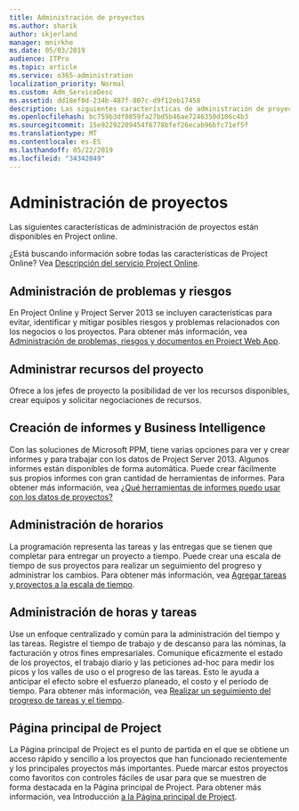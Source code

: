 ```yaml
---
title: Administración de proyectos
ms.author: sharik
author: skjerland
manager: mnirkhe
ms.date: 05/03/2019
audience: ITPro
ms.topic: article
ms.service: o365-administration
localization_priority: Normal
ms.custom: Adm_ServiceDesc
ms.assetid: dd18ef8d-234b-487f-807c-d9f12eb17458
description: Las siguientes características de administración de proyectos están disponibles en Project online.
ms.openlocfilehash: bc759b3df0859fa27bd5b46ae7246350d106c4b3
ms.sourcegitcommit: 15e92292209454f6778bfef26ecab96bfc71ef5f
ms.translationtype: MT
ms.contentlocale: es-ES
ms.lasthandoff: 05/22/2019
ms.locfileid: "34342049"
---
```

# <a name="project-management"></a>Administración de proyectos

Las siguientes características de administración de proyectos están disponibles en Project online.
  
¿Está buscando información sobre todas las características de Project Online? Vea [Descripción del servicio Project Online](project-online-service-description.md).
  
## <a name="issues-and-risk-management"></a>Administración de problemas y riesgos
<a name="bkmk_IssuesRiskManagement"> </a>

En Project Online y Project Server 2013 se incluyen características para evitar, identificar y mitigar posibles riesgos y problemas relacionados con los negocios o los proyectos. Para obtener más información, vea [Administración de problemas, riesgos y documentos en Project Web App](https://go.microsoft.com/fwlink/?LinkId=402634).
  
## <a name="manage-project-resources"></a>Administrar recursos del proyecto
<a name="bkmk_ManageProjectResources"> </a>

Ofrece a los jefes de proyecto la posibilidad de ver los recursos disponibles, crear equipos y solicitar negociaciones de recursos.
  
## <a name="reporting-and-business-intelligence"></a>Creación de informes y Business Intelligence
<a name="bkmk_ReportingBusinessIntelligence"> </a>

Con las soluciones de Microsoft PPM, tiene varias opciones para ver y crear informes y para trabajar con los datos de Project Server 2013. Algunos informes están disponibles de forma automática. Puede crear fácilmente sus propios informes con gran cantidad de herramientas de informes. Para obtener más información, vea [¿Qué herramientas de informes puedo usar con los datos de proyectos?](https://go.microsoft.com/fwlink/?LinkId=402642)
  
## <a name="schedule-management"></a>Administración de horarios
<a name="bkmk_ScheduleManagement"> </a>

La programación representa las tareas y las entregas que se tienen que completar para entregar un proyecto a tiempo. Puede crear una escala de tiempo de sus proyectos para realizar un seguimiento del progreso y administrar los cambios. Para obtener más información, vea [Agregar tareas y proyectos a la escala de tiempo](https://go.microsoft.com/fwlink/?LinkID=402655).
  
## <a name="time-and-task-management"></a>Administración de horas y tareas
<a name="bkmk_TimeTaskManagement"> </a>

Use un enfoque centralizado y común para la administración del tiempo y las tareas. Registre el tiempo de trabajo y de descanso para las nóminas, la facturación y otros fines empresariales. Comunique eficazmente el estado de los proyectos, el trabajo diario y las peticiones ad-hoc para medir los picos y los valles de uso o el progreso de las tareas. Esto le ayuda a anticipar el efecto sobre el esfuerzo planeado, el costo y el período de tiempo. Para obtener más información, vea [Realizar un seguimiento del progreso de tareas y el tiempo](https://go.microsoft.com/fwlink/p/?LinkId=271321).

## <a name="project-home"></a>Página principal de Project
La Página principal de Project es el punto de partida en el que se obtiene un acceso rápido y sencillo a los proyectos que han funcionado recientemente y los principales proyectos más importantes. Puede marcar estos proyectos como favoritos con controles fáciles de usar para que se muestren de forma destacada en la Página principal de Project. Para obtener más información, vea Introducción [a la Página principal de Project](https://support.office.com/article/get-started-with-project-home-a3b38418-35e7-4df4-8e4a-ba6a4fa0562a?ui=en-US&rs=en-US&ad=US).

